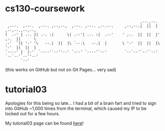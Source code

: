 # cs130-coursework

```                                                                                      
                                                             ,--.,--.                 
 ,---.  ,---.  ,---. ,--,--,  ,---. ,---. ,--.--.     ,--,--.|  ||  | ,--,--.,--,--,  
(  .-' | .-. || .-. :|      \| .--'| .-. :|  .--'    ' ,-.  ||  ||  |' ,-.  ||      \ 
.-'  `)| '-' '\   --.|  ||  |\ `--.\   --.|  |       \ '-'  ||  ||  |\ '-'  ||  ||  | 
`----' |  |-'  `----'`--''--' `---' `----'`--'        `--`--'`--'`--' `--`--'`--''--' 
       `--'                                                                           
```

(this works on GitHub but not on Git Pages... very sad)

# tutorial03

Apologies for this being so late... I had a bit of a brain fart 
and tried to sign into GitHub ~1,000 times from the terminal, 
which caused my IP to be locked out for a few hours.

My tutorial03 page can be found [here](./tutorial03/index.html)!